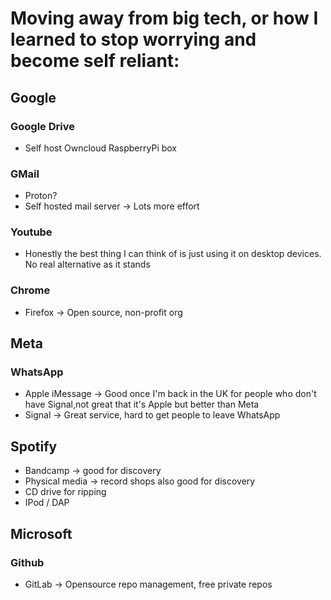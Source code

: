 # Moving away from big tech, or how I learned to stop worrying and become self reliant:

## Google
  ### Google Drive
  - Self host Owncloud RaspberryPi box
  ### GMail
  - Proton?
  - Self hosted mail server -> Lots more effort
  ### Youtube
  - Honestly the best thing I can think of is just using it on desktop devices. No real alternative as it stands
  ### Chrome
  - Firefox -> Open source, non-profit org

## Meta
  ### WhatsApp
  - Apple iMessage -> Good once I'm back in the UK for people who don't have Signal,not great that it's Apple but better than Meta
  - Signal -> Great service, hard to get people to leave WhatsApp

## Spotify
  - Bandcamp -> good for discovery
  - Physical media -> record shops also good for discovery
  - CD drive for ripping
  - IPod / DAP

## Microsoft
  ### Github
  - GitLab -> Opensource repo management, free private repos
